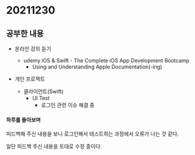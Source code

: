 # 20211230

## 공부한 내용
+ 온라인 강의 듣기
  - udemy iOS & Swift - The Complete iOS App Development Bootcamp
    * Using and Understanding Apple Documentation(-ing)

+ 개인 프로젝트
  - 클라이언트(Swift)
    * UI Test
      * 로그인 관련 이슈 해결 중

#### 하루를 돌아보며
피드백해 주신 내용을 보니 로그인해서 테스트하는 과정에서 오류가 나는 것 같다.

일단 피드백 주신 내용을 토대로 수정 중이다.
